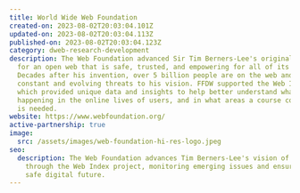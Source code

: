 ```yaml
---
title: World Wide Web Foundation
created-on: 2023-08-02T20:03:04.101Z
updated-on: 2023-08-02T20:03:04.113Z
published-on: 2023-08-02T20:03:04.123Z
category: dweb-research-development
description: The Web Foundation advanced Sir Tim Berners-Lee's original vision
  for an open web that is safe, trusted, and empowering for all of its users.
  Decades after his invention, over 5 billion people are on the web and it faces
  constant and evolving threats to his vision. FFDW supported the Web Index,
  which provided unique data and insights to help better understand what is
  happening in the online lives of users, and in what areas a course correction
  is needed.
website: https://www.webfoundation.org/
active-partnership: true
image:
  src: /assets/images/web-foundation-hi-res-logo.jpeg
seo:
  description: The Web Foundation advances Tim Berners-Lee's vision of an open web
    through the Web Index project, monitoring emerging issues and ensuring a
    safe digital future.
---
```

